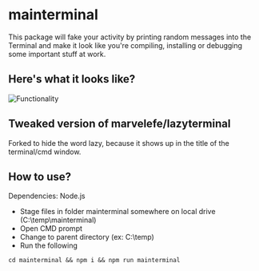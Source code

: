   
# mainterminal

This package will fake your activity by printing random messages into the Terminal and make it look like you're compiling, installing or debugging some important stuff at work.

## Here's what it looks like?

![Functionality](https://storage.googleapis.com/ganar-images/avatars/gif3.gif)

## Tweaked version of marvelefe/lazyterminal

Forked to hide the word lazy, because it shows up in the title of the terminal/cmd window.

## How to use?

Dependencies:
Node.js

- Stage files in folder mainterminal somewhere on local drive (C:\temp\mainterminal)
- Open CMD prompt
- Change to parent directory (ex: C:\temp)
- Run the following

```
cd mainterminal && npm i && npm run mainterminal
```


  
